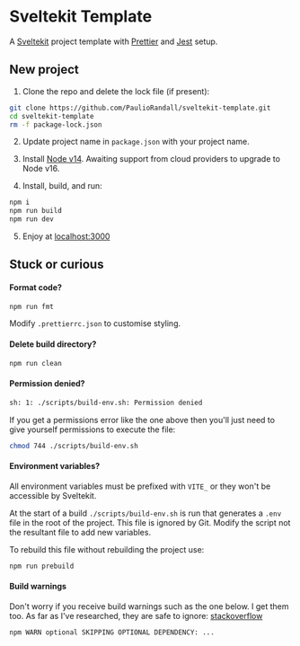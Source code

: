 # Sveltekit Template

A [Sveltekit](https://kit.svelte.dev/) project template with [Prettier](https://prettier.io/) and [Jest](https://jestjs.io/) setup.

## New project

1. Clone the repo and delete the lock file (if present):

```bash
git clone https://github.com/PaulioRandall/sveltekit-template.git
cd sveltekit-template
rm -f package-lock.json
```

2. Update project name in `package.json` with your project name.

3. Install [Node v14](https://nodejs.org/en/download/). Awaiting support from cloud providers to upgrade to Node v16.

4. Install, build, and run:

```bash
npm i
npm run build
npm run dev
```

5. Enjoy at [localhost:3000](http://localhost:3000)

## Stuck or curious

#### Format code?

```bash
npm run fmt
```

Modify `.prettierrc.json` to customise styling.

#### Delete build directory?

```bash
npm run clean
```

#### Permission denied?

```bash
sh: 1: ./scripts/build-env.sh: Permission denied
```

If you get a permissions error like the one above then you'll just need to give yourself permissions to execute the file:

```bash
chmod 744 ./scripts/build-env.sh
```

#### Environment variables?

All environment variables must be prefixed with `VITE_` or they won't be accessible by Sveltekit.

At the start of a build `./scripts/build-env.sh` is run that generates a `.env` file in the root of the project. This file is ignored by Git. Modify the script not the resultant file to add new variables.

To rebuild this file without rebuilding the project use:

```bash
npm run prebuild
```

#### Build warnings

Don't worry if you receive build warnings such as the one below. I get them too. As far as I've researched, they are safe to ignore: [stackoverflow](https://stackoverflow.com/questions/62810078/how-to-solve-npm-warn-optional-skipping-optional-dependency-fsevents1-2-13)

```bash
npm WARN optional SKIPPING OPTIONAL DEPENDENCY: ...
```
